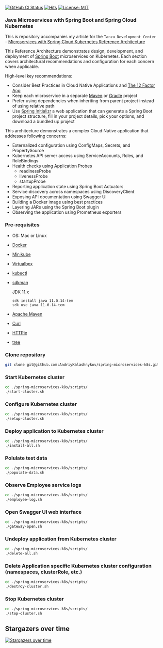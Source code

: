 [![GitHub CI Status](https://github.com/AndriyKalashnykov/spring-microservices-k8s/workflows/ci/badge.svg)](https://github.com/AndriyKalashnykov/spring-microservices-k8s/actions?query=workflow%3Aci)
[![Hits](https://hits.sh/github.com/AndriyKalashnykov/spring-microservices-k8s.svg?view=today-total&style=plastic)](https://hits.sh/github.com/AndriyKalashnykov/spring-microservices-k8s/)
[![License: MIT](https://img.shields.io/badge/License-MIT-yellow.svg)](https://opensource.org/licenses/MIT)
### Java Microservices with Spring Boot and Spring Cloud Kubernetes

This is repository accompanies my article for the `Tanzu Development Center` - [Microservices with Spring Cloud Kubernetes Reference Architecture](https://tanzu.vmware.com/developer/guides/app-enhancements-spring-k8s//)

This Reference Architecture demonstrates design, development, and deployment of
[Spring Boot](https://spring.io/projects/spring-boot) microservices on
Kubernetes. Each section covers architectural recommendations and configuration
for each concern when applicable.

High-level key recommendations:

- Consider Best Practices in Cloud Native Applications and [The 12
  Factor App](https://12factor.net/)
- Keep each microservice in a separate [Maven](https://maven.apache.org/) or
  [Gradle](https://docs.gradle.org/current/userguide/userguide.html) project
- Prefer using dependencies when inheriting from parent project instead of using
  relative path
- Use [Spring Initializr](https://start.spring.io/) a web application that can
  generate a Spring Boot project structure, fill in your project details, pick
  your options, and download a bundled up project

This architecture demonstrates a complex Cloud Native application that
addresses following concerns:

- Externalized configuration using ConfigMaps, Secrets, and PropertySource
- Kubernetes API server access using ServiceAccounts, Roles, and RoleBindings
- Health checks using Application Probes
  - readinessProbe
  - livenessProbe
  - startupProbe
- Reporting application state using Spring Boot Actuators
- Service discovery across namespaces using DiscoveryClient
- Exposing API documentation using Swagger UI
- Building a Docker image using best practices
- Layering JARs using the Spring Boot plugin
- Observing the application using Prometheus exporters
### Pre-requisites

- OS: Mac or Linux
- [Docker](https://docs.docker.com/install/)
- [Minikube](https://kubernetes.io/docs/tasks/tools/install-minikube/)
- [Virtualbox](https://www.virtualbox.org/manual/ch02.html)
- [kubectl](https://kubernetes.io/docs/tasks/tools/install-kubectl/)
- [sdkman](https://sdkman.io/install)

    JDK 11.x
    
    ```shell
    sdk install java 11.0.14-tem
    sdk use java 11.0.14-tem

    ```
- [Apache Maven](https://maven.apache.org/install.html)
- [Curl](https://help.ubidots.com/en/articles/2165289-learn-how-to-install-run-curl-on-windows-macosx-linux)
- [HTTPie](https://httpie.org/doc#installation)
- [tree](http://mama.indstate.edu/users/ice/tree/)

### Clone repository

```bash
git clone git@github.com:AndriyKalashnykov/spring-microservices-k8s.git
```

### Start Kubernetes cluster

```bash
cd ./spring-microservices-k8s/scripts/
./start-cluster.sh
```

### Configure Kubernetes cluster

```bash
cd ./spring-microservices-k8s/scripts/
./setup-cluster.sh
```

### Deploy application to Kubernetes cluster

```bash
cd ./spring-microservices-k8s/scripts/
./install-all.sh
```

### Polulate test data

```bash
cd ./spring-microservices-k8s/scripts/
./populate-data.sh
```

### Observe Employee service logs

```bash
cd ./spring-microservices-k8s/scripts/
./employee-log.sh
```

### Open Swagger UI web interface

```bash
cd ./spring-microservices-k8s/scripts/
./gateway-open.sh
```

### Undeploy application from Kubernetes cluster

```bash
cd ./spring-microservices-k8s/scripts/
./delete-all.sh
```

### Delete Application specific Kubernetes cluster configuration (namespaces, clusterRole, etc.)

```bash
cd ./spring-microservices-k8s/scripts/
./destroy-cluster.sh
```

### Stop Kubernetes cluster

```bash
cd ./spring-microservices-k8s/scripts/
./stop-cluster.sh
```


## Stargazers over time
[![Stargazers over time](https://starchart.cc/AndriyKalashnykov/spring-microservices-k8s.svg?variant=adaptive)](https://starchart.cc/AndriyKalashnykov/spring-microservices-k8s)

